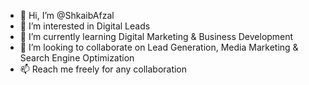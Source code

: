 - 👋 Hi, I’m @ShkaibAfzal
- 👀 I’m interested in Digital Leads
- 🌱 I’m currently learning Digital Marketing & Business Development
- 💞️ I’m looking to collaborate on Lead Generation, Media Marketing & Search Engine Optimization
- 📫 Reach me freely for any collaboration
